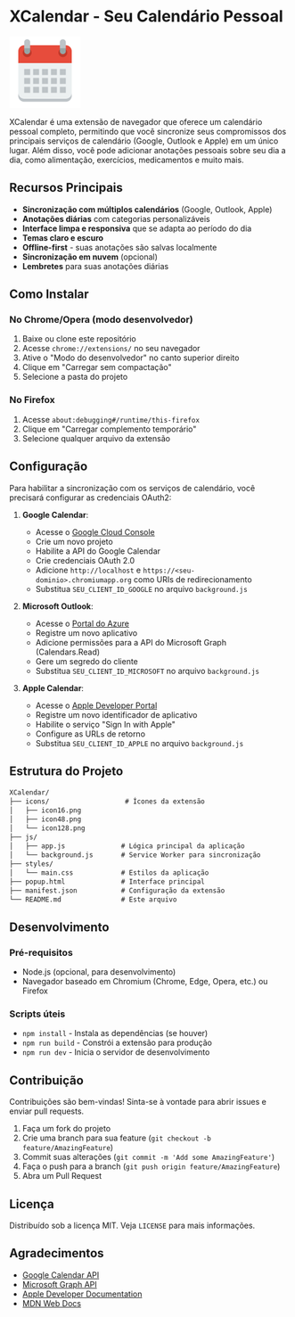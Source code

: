 # XCalendar - Seu Calendário Pessoal

![XCalendar Logo](icons/icon128.png)

XCalendar é uma extensão de navegador que oferece um calendário pessoal completo, permitindo que você sincronize seus compromissos dos principais serviços de calendário (Google, Outlook e Apple) em um único lugar. Além disso, você pode adicionar anotações pessoais sobre seu dia a dia, como alimentação, exercícios, medicamentos e muito mais.

## Recursos Principais

- **Sincronização com múltiplos calendários** (Google, Outlook, Apple)
- **Anotações diárias** com categorias personalizáveis
- **Interface limpa e responsiva** que se adapta ao período do dia
- **Temas claro e escuro**
- **Offline-first** - suas anotações são salvas localmente
- **Sincronização em nuvem** (opcional)
- **Lembretes** para suas anotações diárias

## Como Instalar

### No Chrome/Opera (modo desenvolvedor)

1. Baixe ou clone este repositório
2. Acesse `chrome://extensions/` no seu navegador
3. Ative o "Modo do desenvolvedor" no canto superior direito
4. Clique em "Carregar sem compactação"
5. Selecione a pasta do projeto

### No Firefox

1. Acesse `about:debugging#/runtime/this-firefox`
2. Clique em "Carregar complemento temporário"
3. Selecione qualquer arquivo da extensão

## Configuração

Para habilitar a sincronização com os serviços de calendário, você precisará configurar as credenciais OAuth2:

1. **Google Calendar**:
   - Acesse o [Google Cloud Console](https://console.cloud.google.com/)
   - Crie um novo projeto
   - Habilite a API do Google Calendar
   - Crie credenciais OAuth 2.0
   - Adicione `http://localhost` e `https://<seu-dominio>.chromiumapp.org` como URIs de redirecionamento
   - Substitua `SEU_CLIENT_ID_GOOGLE` no arquivo `background.js`

2. **Microsoft Outlook**:
   - Acesse o [Portal do Azure](https://portal.azure.com/)
   - Registre um novo aplicativo
   - Adicione permissões para a API do Microsoft Graph (Calendars.Read)
   - Gere um segredo do cliente
   - Substitua `SEU_CLIENT_ID_MICROSOFT` no arquivo `background.js`

3. **Apple Calendar**:
   - Acesse o [Apple Developer Portal](https://developer.apple.com/)
   - Registre um novo identificador de aplicativo
   - Habilite o serviço "Sign In with Apple"
   - Configure as URLs de retorno
   - Substitua `SEU_CLIENT_ID_APPLE` no arquivo `background.js`

## Estrutura do Projeto

```
XCalendar/
├── icons/                   # Ícones da extensão
│   ├── icon16.png
│   ├── icon48.png
│   └── icon128.png
├── js/
│   ├── app.js              # Lógica principal da aplicação
│   └── background.js       # Service Worker para sincronização
├── styles/
│   └── main.css            # Estilos da aplicação
├── popup.html              # Interface principal
├── manifest.json           # Configuração da extensão
└── README.md               # Este arquivo
```

## Desenvolvimento

### Pré-requisitos

- Node.js (opcional, para desenvolvimento)
- Navegador baseado em Chromium (Chrome, Edge, Opera, etc.) ou Firefox

### Scripts úteis

- `npm install` - Instala as dependências (se houver)
- `npm run build` - Constrói a extensão para produção
- `npm run dev` - Inicia o servidor de desenvolvimento

## Contribuição

Contribuições são bem-vindas! Sinta-se à vontade para abrir issues e enviar pull requests.

1. Faça um fork do projeto
2. Crie uma branch para sua feature (`git checkout -b feature/AmazingFeature`)
3. Commit suas alterações (`git commit -m 'Add some AmazingFeature'`)
4. Faça o push para a branch (`git push origin feature/AmazingFeature`)
5. Abra um Pull Request

## Licença

Distribuído sob a licença MIT. Veja `LICENSE` para mais informações.

## Agradecimentos

- [Google Calendar API](https://developers.google.com/calendar)
- [Microsoft Graph API](https://docs.microsoft.com/en-us/graph/)
- [Apple Developer Documentation](https://developer.apple.com/documentation/)
- [MDN Web Docs](https://developer.mozilla.org/)
